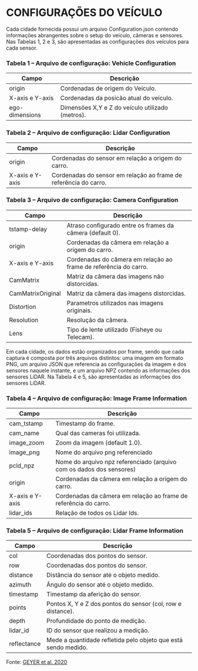 # CONFIGURAÇÕES DO VEÍCULO
Cada cidade fornecida possui um arquivo Configuration.json contendo informações abrangentes sobre o setup do veículo, 
câmeras e sensores. Nas Tabelas 1, 2 e 3, são apresentadas as configurações dos veículos para cada sensor.

### Tabela 1 – Arquivo de configuração: Vehicle Configuration
| **Campo**          | **Descrição**                                    |
|--------------------|--------------------------------------------------|
| origin             | Cordenadas de origem do Veículo.                 |  
| X-axis e Y-axis    | Cordenadas da posicão atual do veículo.          |
| ego-dimensions     | Dimensões X,Y e Z do veículo utilizado (metros). |

### Tabela 2 – Arquivo de configuração: Lidar Configuration
| **Campo**          | **Descrição**                                                             |
|--------------------|---------------------------------------------------------------------------|
| origin             | Cordenadas do sensor em relação a origem do carro.                        |  
| X-axis e Y-axis    | Cordenadas do sensor em relação ao frame de referência do carro.          |

### Tabela 3 – Arquivo de configuração: Camera Configuration
| **Campo**          | **Descrição**                                                    |
|--------------------|------------------------------------------------------------------|
| tstamp-delay       | Atraso configurado entre os frames da câmera (default 0).        |
| origin             | Cordenadas da câmera em relação a origem do carro.               |
| X-axis e Y-axis    | Cordenadas do câmera em relação ao frame de referência do carro. |  
| CamMatrix          | Matriz da câmera das imagens não distorcidas.                    |   
| CamMatrixOriginal  | Matriz da câmera das imagens distorcidas.                        |   
| Distortion         | Parametros utilizados nas imagens originais.                     |   
| Resolution         | Resolução da câmera.                                             |   
| Lens               | Tipo de lente utilizado (Fisheye ou Telecam).                    |   

Em cada cidade, os dados estão organizados por frame, sendo que cada captura é composta
por três arquivos distintos: uma imagem em formato PNG, um arquivo JSON que referencia
as configurações da imagem e dos sensores naquele instante, e um arquivo NPZ contendo as
informações dos sensores LiDAR. Na Tabela 4 e 5, são apresentadas as informações dos sensores
LiDAR.

### Tabela 4 – Arquivo de configuração: Image Frame Information
| **Campo**        | **Descrição**                                                        | 
|------------------|----------------------------------------------------------------------|
| cam_tstamp       | Timestamp do frame.                                                  |   
| cam_name         | Qual das cameras foi utilizada.                                      |  
| image_zoom       | Zoom da imagem (default 1.0).                                        |   
| image_png        | Nome do arquivo png referenciado                                     |   
| pcld_npz         | Nome do arquivo npz referenciado (arquivo com os dados dos sensores) |   
| origin           | Cordenadas da câmera em relação a origem do carro.                   |  
| X-axis e Y-axis  | Cordenadas da câmera em relação ao frame de referência do carro.     |   
| lidar_ids        | Relação de todos os Lidar Ids.                                       | 

### Tabela 5 – Arquivo de configuração: Lidar Frame Information
| Campo       | Descrição                                                      |
|-------------|----------------------------------------------------------------|
| col         | Coordenadas dos pontos do sensor.                              |
| row         | Coordenadas dos pontos do sensor.                              |  
| distance    | Distância do sensor até o objeto medido.                       |
| azimuth     | Ângulo do sensor até o objeto medido.                          |   
| timestamp   | Timestamp da aferição do sensor.                               |   
| points      | Pontos X, Y e Z dos pontos do sensor (col, row e distance).    |  
| depth       | Profundidade do ponto de medição.                              |  
| lidar_id    | ID do sensor que realizou a medição.                           | 
| reflectance | Mede a quantidade refletida pelo objeto que está sendo medido. | 

Fonte: [GEYER et al. 2020](https://www.a2d2.audi/a2d2/en.html)  
